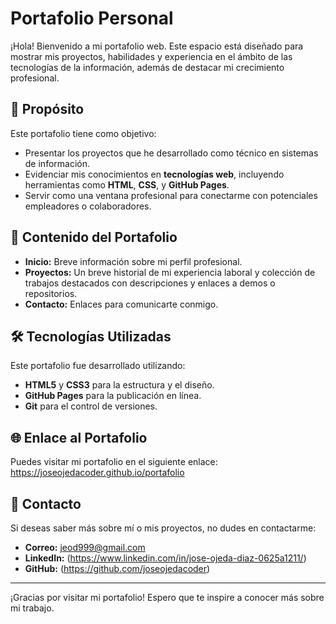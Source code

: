 # Portafolio Personal

¡Hola! Bienvenido a mi portafolio web. Este espacio está diseñado para mostrar mis proyectos, habilidades y experiencia en el ámbito de las tecnologías de la información, además de destacar mi crecimiento profesional.

## :dart: Propósito

Este portafolio tiene como objetivo:
- Presentar los proyectos que he desarrollado como técnico en sistemas de información.
- Evidenciar mis conocimientos en **tecnologías web**, incluyendo herramientas como **HTML**, **CSS**, y **GitHub Pages**.
- Servir como una ventana profesional para conectarme con potenciales empleadores o colaboradores.

## 📁 Contenido del Portafolio

- **Inicio:** Breve información sobre mi perfil profesional.
- **Proyectos:** Un breve historial de mi experiencia laboral y colección de trabajos destacados con descripciones y enlaces a demos o repositorios.
- **Contacto:** Enlaces para comunicarte conmigo.

## 🛠️ Tecnologías Utilizadas

Este portafolio fue desarrollado utilizando:
- **HTML5** y **CSS3** para la estructura y el diseño.
- **GitHub Pages** para la publicación en línea.
- **Git** para el control de versiones.

## 🌐 Enlace al Portafolio

Puedes visitar mi portafolio en el siguiente enlace:
https://joseojedacoder.github.io/portafolio

## 🤝 Contacto

Si deseas saber más sobre mí o mis proyectos, no dudes en contactarme:  
- **Correo:** jeod999@gmail.com
- **LinkedIn:** (https://www.linkedin.com/in/jose-ojeda-diaz-0625a1211/)  
- **GitHub:** (https://github.com/joseojedacoder)

---

¡Gracias por visitar mi portafolio! Espero que te inspire a conocer más sobre mi trabajo.
